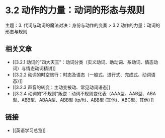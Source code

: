 # 3.2 动作的力量：动词的形态与规则

主题：3. 代词与动词的魔法对决：身份与动作的变奏 > 3.2 动作的力量：动词的形态与规则

## 相关文章

- [[3.2.1 动词的“四大天王”：动词分类（实义动词、助动词、系动词、情态动词）与情态动词精讲]]
- [[3.2.2 动词的时空旅行：时态及语态（一般式、进行式、完成式、动词语态）]]
- [[3.2.3 声音的转变：主动变被动、常见动词语态]]
- [[3.2.4 动词的“不规则”叛逆：动词不规则变化表（AAA型、AAB型、ABA型、ABB型、ABAA型、ABB型 (tp/ft)、ABB型 (其他)、ABC型、其他）]]

## 链接

- [[英语学习总览]]
